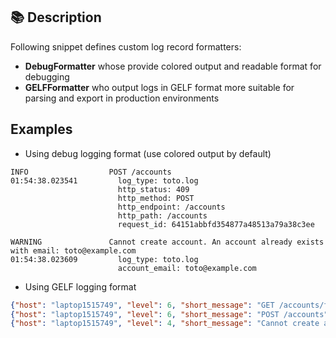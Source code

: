 ## 📚 Description

Following snippet defines custom log record formatters:

- **DebugFormatter** whose provide colored output and readable format for debugging
- **GELFFormatter** who output logs in GELF format more suitable for parsing and export in production environments

## Examples

- Using debug logging format (use colored output by default)

```log
INFO                  POST /accounts
01:54:38.023541         log_type: toto.log
                        http_status: 409
                        http_method: POST
                        http_endpoint: /accounts
                        http_path: /accounts
                        request_id: 64151abbfd354877a48513a79a38c3ee

WARNING               Cannot create account. An account already exists with email: toto@example.com
01:54:38.023609         log_type: toto.log
                        account_email: toto@example.com
```

- Using GELF logging format

```json
{"host": "laptop1515749", "level": 6, "short_message": "GET /accounts/fe8z4f8ez4f8ez", "timestamp": 1732064157.2697294, "version": "1.1", "_log_type": "toto.log", "_africa": "yolo", "_http_status": 200, "_http_method": "GET", "_http_endpoint": "/accounts/{accountId}", "_http_path": "/accounts/fe8z4f8ez4f8ez", "_request_id": "4d4ea2c13ad143bf863c3ab022266adc"}
{"host": "laptop1515749", "level": 6, "short_message": "POST /accounts", "timestamp": 1732064157.2698216, "version": "1.1", "_log_type": "toto.log", "_http_status": 409, "_http_method": "POST", "_http_endpoint": "/accounts", "_http_path": "/accounts", "_request_id": "18845dcdd5d84db0897f151a371a7f9f"}
{"host": "laptop1515749", "level": 4, "short_message": "Cannot create account. An account already exists with email: toto@example.com", "timestamp": 1732064157.26986, "version": "1.1", "_log_type": "toto.log", "_account_email": "toto@example.com"}
```
